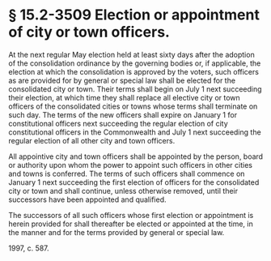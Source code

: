 # § 15.2-3509 Election or appointment of city or town officers.

<p>At the next regular May election held at least sixty days after the adoption of the consolidation ordinance by the governing bodies or, if applicable, the election at which the consolidation is approved by the voters, such officers as are provided for by general or special law shall be elected for the consolidated city or town. Their terms shall begin on July 1 next succeeding their election, at which time they shall replace all elective city or town officers of the consolidated cities or towns whose terms shall terminate on such day. The terms of the new officers shall expire on January 1 for constitutional officers next succeeding the regular election of city constitutional officers in the Commonwealth and July 1 next succeeding the regular election of all other city and town officers.</p><p>All appointive city and town officers shall be appointed by the person, board or authority upon whom the power to appoint such officers in other cities and towns is conferred. The terms of such officers shall commence on January 1 next succeeding the first election of officers for the consolidated city or town and shall continue, unless otherwise removed, until their successors have been appointed and qualified.</p><p>The successors of all such officers whose first election or appointment is herein provided for shall thereafter be elected or appointed at the time, in the manner and for the terms provided by general or special law.</p><p>1997, c. 587.</p>